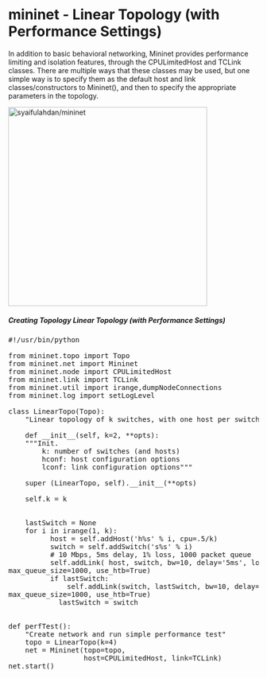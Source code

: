# mininet - Linear Topology (with Performance Settings)

In addition to basic behavioral networking, Mininet provides performance limiting and isolation
features, through the CPULimitedHost and TCLink classes.
There are multiple ways that these classes may be used, but one simple way is to specify them
as the default host and link classes/constructors to Mininet(), and then to specify the
appropriate parameters in the topology.

<img src="https://github.com/syaifulahdan/mininet/blob/master/image/linier_topology.png" width="400" height="400" align="center" title="syaifulahdan/mininet" />

##### Creating Topology Linear Topology (with Performance Settings)

<pre>
#!/usr/bin/python

from mininet.topo import Topo
from mininet.net import Mininet
from mininet.node import CPULimitedHost
from mininet.link import TCLink
from mininet.util import irange,dumpNodeConnections
from mininet.log import setLogLevel

class LinearTopo(Topo):
    "Linear topology of k switches, with one host per switch."

    def __init__(self, k=2, **opts):
    """Init.
        k: number of switches (and hosts)
        hconf: host configuration options
        lconf: link configuration options"""

    super (LinearTopo, self).__init__(**opts)

    self.k = k


    lastSwitch = None
    for i in irange(1, k):
          host = self.addHost('h%s' % i, cpu=.5/k)
          switch = self.addSwitch('s%s' % i)
          # 10 Mbps, 5ms delay, 1% loss, 1000 packet queue
          self.addLink( host, switch, bw=10, delay='5ms', loss=1,
max_queue_size=1000, use_htb=True)
          if lastSwitch:
              self.addLink(switch, lastSwitch, bw=10, delay='5ms', loss=1,
max_queue_size=1000, use_htb=True)
            lastSwitch = switch


def perfTest():
    "Create network and run simple performance test"
    topo = LinearTopo(k=4)
    net = Mininet(topo=topo,
                  host=CPULimitedHost, link=TCLink)
net.start()

</pre>
